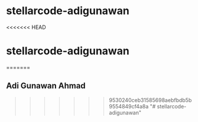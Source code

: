 # stellarcode-adigunawan
<<<<<<< HEAD
# stellarcode-adigunawan
=======
## Adi Gunawan Ahmad
>>>>>>> 9530240ceb31585698aebfbdb5b9554849cf4a8a
"# stellarcode-adigunawan" 
